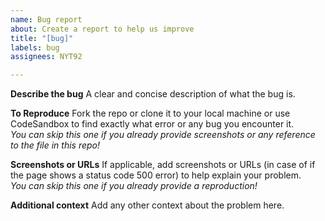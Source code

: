 ```yaml
---
name: Bug report
about: Create a report to help us improve
title: "[bug]"
labels: bug
assignees: NYT92

---
```


**Describe the bug**
A clear and concise description of what the bug is.

**To Reproduce**
Fork the repo or clone it to your local machine or use CodeSandbox to find exactly what error or any bug you encounter it.  
_You can skip this one if you already provide screenshots or any reference to the file in this repo!_

**Screenshots or URLs**
If applicable, add screenshots or URLs (in case of if the page shows a status code 500 error) to help explain your problem.  
_You can skip this one if you already provide a reproduction!_

**Additional context**
Add any other context about the problem here.
